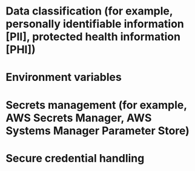 # Data classification (for example, personally identifiable information [PII], protected health information [PHI])

# Environment variables

# Secrets management (for example, AWS Secrets Manager, AWS Systems Manager Parameter Store)

# Secure credential handling


